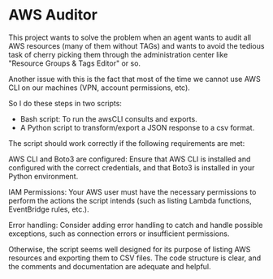 # AWS Auditor

This project wants to solve the problem when an agent wants to audit all AWS resources (many of them without TAGs) and wants to avoid the tedious task of cherry picking them through the administration center like "Resource Groups & Tags Editor" or so.

Another issue with this is the fact that most of the time we cannot use AWS CLI on our machines (VPN, account permissions, etc). 

So I do these steps in two scripts:
- Bash script: To run the awsCLI consults and exports.
- A Python script to transform/export a JSON response to a csv format.

The script should work correctly if the following requirements are met:

AWS CLI and Boto3 are configured: Ensure that AWS CLI is installed and configured with the correct credentials, and that Boto3 is installed in your Python environment.

IAM Permissions: Your AWS user must have the necessary permissions to perform the actions the script intends (such as listing Lambda functions, EventBridge rules, etc.).

Error handling: Consider adding error handling to catch and handle possible exceptions, such as connection errors or insufficient permissions.

Otherwise, the script seems well designed for its purpose of listing AWS resources and exporting them to CSV files. The code structure is clear, and the comments and documentation are adequate and helpful.